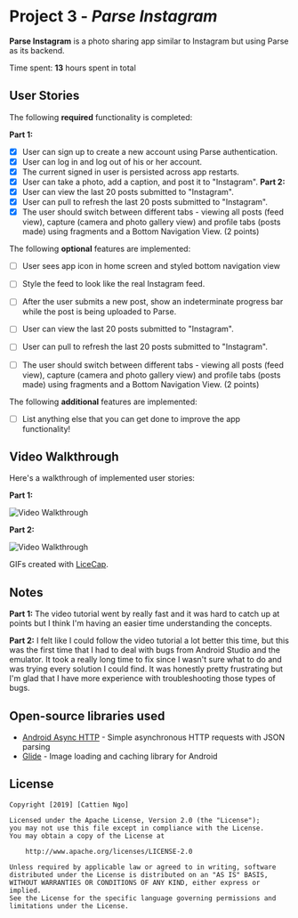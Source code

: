 # Project 3 - *Parse Instagram*

**Parse Instagram** is a photo sharing app similar to Instagram but using Parse as its backend.

Time spent: **13** hours spent in total

## User Stories

The following **required** functionality is completed:

**Part 1:**
- [x] User can sign up to create a new account using Parse authentication.
- [x] User can log in and log out of his or her account.
- [x] The current signed in user is persisted across app restarts.
- [x] User can take a photo, add a caption, and post it to "Instagram".
**Part 2:**
- [x] User can view the last 20 posts submitted to "Instagram".
- [x] User can pull to refresh the last 20 posts submitted to "Instagram".
- [x] The user should switch between different tabs - viewing all posts (feed view), capture (camera and photo gallery view) and profile tabs (posts made) using fragments and a Bottom Navigation View. (2 points)

The following **optional** features are implemented:

- [ ] User sees app icon in home screen and styled bottom navigation view
- [ ] Style the feed to look like the real Instagram feed.
- [ ] After the user submits a new post, show an indeterminate progress bar while the post is being uploaded to Parse.

- [ ] User can view the last 20 posts submitted to "Instagram".
- [ ] User can pull to refresh the last 20 posts submitted to "Instagram".
- [ ] The user should switch between different tabs - viewing all posts (feed view), capture (camera and photo gallery view) and profile tabs (posts made) using fragments and a Bottom Navigation View. (2 points)

The following **additional** features are implemented:

- [ ] List anything else that you can get done to improve the app functionality!

## Video Walkthrough

Here's a walkthrough of implemented user stories:

**Part 1:**

<img src='https://i.imgur.com/gMU3F6u.gif' title='Video Walkthrough' width='' alt='Video Walkthrough' />

**Part 2:**

<img src='https://i.imgur.com/1et1ABA.gif' title='Video Walkthrough' width='' alt='Video Walkthrough' />

GIFs created with [LiceCap](http://www.cockos.com/licecap/).

## Notes

**Part 1:**
The video tutorial went by really fast and it was hard to catch up at points but I think I'm having an easier time understanding the concepts.

**Part 2:**
I felt like I could follow the video tutorial a lot better this time, but this was the first time that I had to deal with bugs from Android Studio and the emulator. It took a really long time to fix since I wasn't sure what to do and was trying every solution I could find. It was honestly pretty frustrating but I'm glad that I have more experience with troubleshooting those types of bugs.

## Open-source libraries used

- [Android Async HTTP](https://github.com/codepath/CPAsyncHttpClient) - Simple asynchronous HTTP requests with JSON parsing
- [Glide](https://github.com/bumptech/glide) - Image loading and caching library for Android

## License

    Copyright [2019] [Cattien Ngo]

    Licensed under the Apache License, Version 2.0 (the "License");
    you may not use this file except in compliance with the License.
    You may obtain a copy of the License at

        http://www.apache.org/licenses/LICENSE-2.0

    Unless required by applicable law or agreed to in writing, software
    distributed under the License is distributed on an "AS IS" BASIS,
    WITHOUT WARRANTIES OR CONDITIONS OF ANY KIND, either express or implied.
    See the License for the specific language governing permissions and
    limitations under the License.
